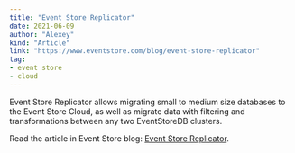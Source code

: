 ```yaml
---
title: "Event Store Replicator"
date: 2021-06-09
author: "Alexey"
kind: "Article"
link: "https://www.eventstore.com/blog/event-store-replicator"
tag:
- event store
- cloud
---
```


Event Store Replicator allows migrating small to medium size databases to the Event Store Cloud, as well as migrate data with filtering and transformations between any two EventStoreDB clusters.

<!-- more -->

Read the article in Event Store blog: [Event Store Replicator](https://www.eventstore.com/blog/event-store-replicator).
